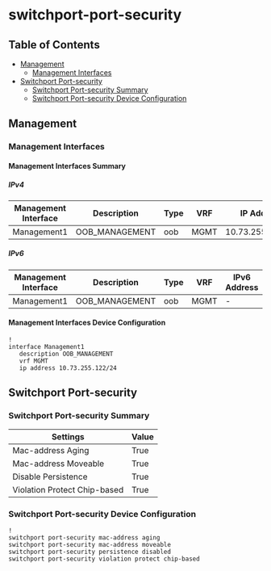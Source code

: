 # switchport-port-security

## Table of Contents

- [Management](#management)
  - [Management Interfaces](#management-interfaces)
- [Switchport Port-security](#switchport-port-security-1)
  - [Switchport Port-security Summary](#switchport-port-security-summary)
  - [Switchport Port-security Device Configuration](#switchport-port-security-device-configuration)

## Management

### Management Interfaces

#### Management Interfaces Summary

##### IPv4

| Management Interface | Description | Type | VRF | IP Address | Gateway |
| -------------------- | ----------- | ---- | --- | ---------- | ------- |
| Management1 | OOB_MANAGEMENT | oob | MGMT | 10.73.255.122/24 | 10.73.255.2 |

##### IPv6

| Management Interface | Description | Type | VRF | IPv6 Address | IPv6 Gateway |
| -------------------- | ----------- | ---- | --- | ------------ | ------------ |
| Management1 | OOB_MANAGEMENT | oob | MGMT | - | - |

#### Management Interfaces Device Configuration

```eos
!
interface Management1
   description OOB_MANAGEMENT
   vrf MGMT
   ip address 10.73.255.122/24
```

## Switchport Port-security

### Switchport Port-security Summary

| Settings | Value |
| -------- | ----- |
| Mac-address Aging | True |
| Mac-address Moveable | True |
| Disable Persistence | True |
| Violation Protect Chip-based | True |

### Switchport Port-security Device Configuration

```eos
!
switchport port-security mac-address aging
switchport port-security mac-address moveable
switchport port-security persistence disabled
switchport port-security violation protect chip-based
```
